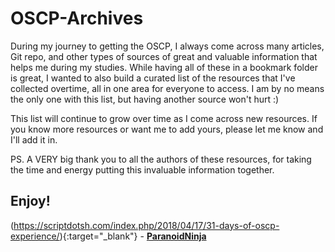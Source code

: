 # OSCP-Archives

During my journey to getting the OSCP, I always come across many articles, Git repo, and other types of sources of great and valuable information that helps me during my studies. While having all of these in a bookmark folder is great, I wanted to also build a curated list of the resources that I've collected overtime, all in one area for everyone to access. I am by no means the only one with this list, but having another source won't hurt :)

This list will continue to grow over time as I come across new resources. If you know more resources or want me to add yours, please let me know and I'll add it in.

PS. A VERY big thank you to all the authors of these resources, for taking the time and energy putting this invaluable information together.

## Enjoy!

(https://scriptdotsh.com/index.php/2018/04/17/31-days-of-oscp-experience/){:target="_blank"} - **[ParanoidNinja](https://twitter.com/ninjaparanoid)**